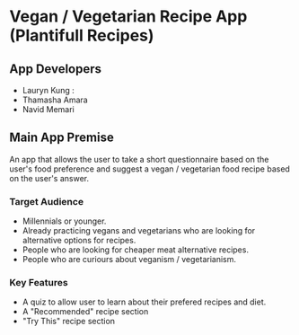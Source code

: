 # Vegan / Vegetarian Recipe App (Plantifull Recipes)

## App Developers

- Lauryn Kung :
- Thamasha Amara
- Navid Memari

## Main App Premise

An app that allows the user to take a short questionnaire based on the user's food preference and suggest a vegan / vegetarian food recipe based on the user's answer.

### Target Audience

- Millennials or younger.
- Already practicing vegans and vegetarians who are looking for alternative options for recipes.
- People who are looking for cheaper meat alternative recipes.
- People who are curiours about veganism / vegetarianism.

### Key Features

- A quiz to allow user to learn about their prefered recipes and diet.
- A "Recommended" recipe section
- "Try This" recipe section
